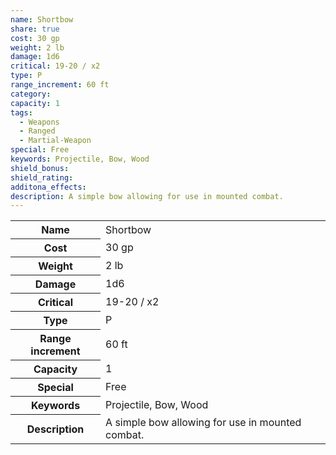 ```yaml
---
name: Shortbow
share: true
cost: 30 gp
weight: 2 lb
damage: 1d6
critical: 19-20 / x2
type: P
range_increment: 60 ft
category: 
capacity: 1
tags:
  - Weapons
  - Ranged
  - Martial-Weapon
special: Free
keywords: Projectile, Bow, Wood
shield_bonus: 
shield_rating: 
additona_effects: 
description: A simple bow allowing for use in mounted combat.
---
```

<p><span dir="ltr" style="overflow-x: auto;"><table><tbody><tr><th dir="ltr">Name</th><td dir="ltr">Shortbow</td></tr><tr><th dir="ltr">Cost</th><td dir="ltr">30 gp</td></tr><tr><th dir="ltr">Weight</th><td dir="ltr">2 lb</td></tr><tr><th dir="ltr">Damage</th><td dir="ltr">1d6</td></tr><tr><th dir="ltr">Critical</th><td dir="ltr">19-20 / x2</td></tr><tr><th dir="ltr">Type</th><td dir="ltr">P</td></tr><tr><th dir="ltr">Range increment</th><td dir="ltr">60 ft</td></tr><tr><th dir="ltr">Capacity</th><td dir="auto">1</td></tr><tr><th dir="ltr">Special</th><td dir="ltr">Free</td></tr><tr><th dir="ltr">Keywords</th><td dir="ltr">Projectile, Bow, Wood</td></tr><tr><th dir="ltr">Description</th><td dir="ltr">A simple bow allowing for use in mounted combat.</td></tr></tbody></table></span></p>